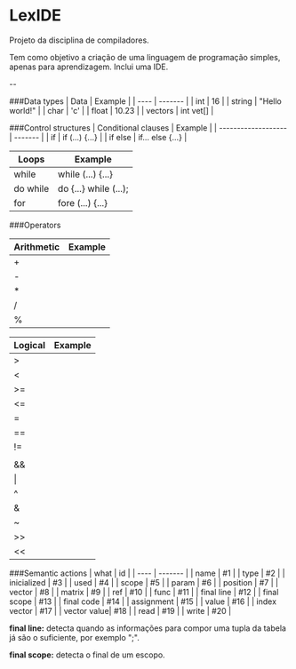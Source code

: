# LexIDE
Projeto da disciplina de compiladores.

Tem como objetivo a criação de uma linguagem de programação simples, apenas para aprendizagem. Inclui uma IDE.

--

###Data types
| Data | Example |
| ---- | ------- |
| int | 16 |
| string | "Hello world!" |
| char | 'c' |
| float | 10.23 |
| vectors | int vet[] |

###Control structures
| Conditional clauses | Example |
| ------------------- | ------- |
| if | if (...) {...} |
| if else | if... else {...} |

| Loops | Example |
| ----- | ------- |
| while | while (...) {...} |
| do while | do {...} while (...); |
| for | fore (...) {...} |

###Operators

| Arithmetic | Example |
| ---------- | ------- |
| + | |
| - | |
| * | |
| / | |
| % | |

| Logical | Example |
| ------- | ------- |
| > | |
| < | |
| >= | |
| <= | |
| = | |
| == | |
| != | |
| || | |
| && | |
| \| | |
| ^ | |
| & | |
| ~ | |
| >> | |
| << | |

###Semantic actions
| what | id |
| ---- | ------- |
| name | #1 |
| type | #2 |
| inicialized | #3 |
| used | #4 |
| scope | #5 |
| param | #6 |
| position | #7 |
| vector | #8 |
| matrix | #9 |
| ref | #10 |
| func | #11 |
| final line | #12 |
| final scope | #13 |
| final code | #14 |
| assignment | #15 |
| value | #16 |
| index vector | #17 |
| vector value| #18 |
| read | #19 |
| write | #20 |

**final line:** detecta quando as informações para compor uma tupla da tabela já são o suficiente, por exemplo ";".

**final scope:** detecta o final de um escopo.

